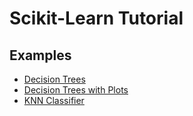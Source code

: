 # Scikit-Learn Tutorial


## Examples
- [Decision Trees](./examples/code00.py)
- [Decision Trees with Plots](./examples/code01.py)
- [KNN Classifier](./examples/code03.py)